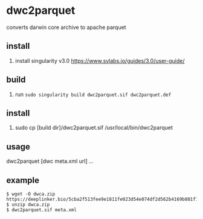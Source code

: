 # dwc2parquet
converts darwin core archive to apache parquet

## install

1. install singularity v3.0 https://www.sylabs.io/guides/3.0/user-guide/


## build

1. run ```sudo singularity build dwc2parquet.sif dwc2parquet.def```

## install

1. sudo cp [build dir]/dwc2parquet.sif /usr/local/bin/dwc2parquet

## usage 

dwc2parquet [dwc meta.xml url] ...

## example

```console
$ wget -O dwca.zip https://deeplinker.bio/5cba2f513fee9e1811fe023d54e074df2d562b4169b801f15abacd772e7528f8 
$ unzip dwca.zip
$ dwc2parquet.sif meta.xml

